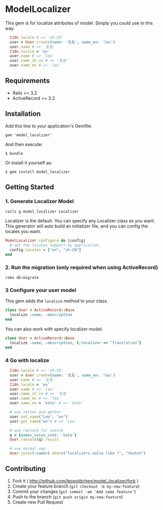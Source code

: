 # ModelLocalizer

This gem is for localize attributes of model.
Simply you could use in this way.

```ruby
  I18n.locale # => 'zh-CN'
  user = User.create(name: '无名', name_en: 'leo')
  user.name # => '无名'
  I18n.locale = 'en'
  user.name # => 'leo'
  user.name_zh_cn # => '无名'
  user.name_en # => 'leo'
```

## Requirements
*  Rails >= 3.2
*  ActiveRecord >= 3.2

## Installation

Add this line to your application's Gemfile:

    gem 'model_localizer'

And then execute:

    $ bundle

Or install it yourself as:

    $ gem install model_localizer

## Getting Started

### 1. Generate Localizer Model

```
rails g model_localizer Localizer
```
Localizer is the default. You can specify any Localizer class as you want.
This generator will auto build an initializer file, and you can config the locales you want.

```ruby
ModelLocalizer.configure do |config|
  # set the locales support by application
  config.locales = ["en", "zh-CN"]
end
```
### 2. Run the migration (only required when using ActiveRecord)

```
rake db:migrate
```

### 3 Configure your user model

This gem adds the `localize` method to your class.

```ruby
class User < ActiveRecord::Base
  localize :name, :description
end
```
You can also work with specify localizer model.

```ruby
class User < ActiveRecord::Base
  localize :name, :description, {:localizer => "Translation"}
end
```

### 4 Go with localize

```ruby
  I18n.locale # => 'zh-CN'
  user = User.create(name: '无名', name_en: 'leo')
  user.name # => '无名'
  I18n.locale = 'en'
  user.name # => 'leo'
  user.name_zh_cn # => '无名'
  user.name_en # => 'leo'
  user.name_en = 'kate' # => 'kate'

  # use setter and getter
  user.set_name("Leo", "en")
  user.get_name("en") # => 'Leo'

  # use ransack for search
  q = {names_value_cont: 'kate'}
  User.ransack(q).result

  # use normal way
  User.joins(:names).where("localizers.value like ?", "%kate%")
```


## Contributing

1. Fork it ( http://github.com/leopoldchen/model_localizer/fork )
2. Create your feature branch (`git checkout -b my-new-feature`)
3. Commit your changes (`git commit -am 'Add some feature'`)
4. Push to the branch (`git push origin my-new-feature`)
5. Create new Pull Request
